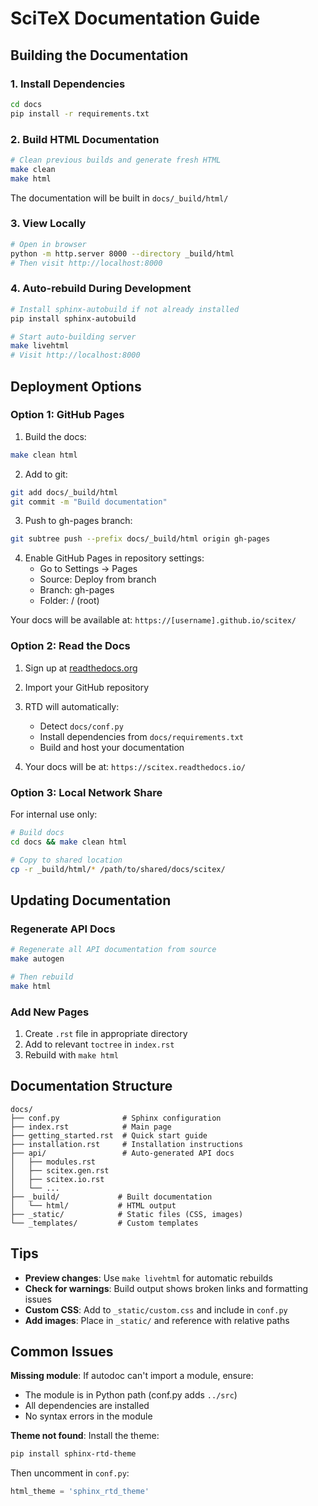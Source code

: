 # SciTeX Documentation Guide

## Building the Documentation

### 1. Install Dependencies
```bash
cd docs
pip install -r requirements.txt
```

### 2. Build HTML Documentation
```bash
# Clean previous builds and generate fresh HTML
make clean
make html
```

The documentation will be built in `docs/_build/html/`

### 3. View Locally
```bash
# Open in browser
python -m http.server 8000 --directory _build/html
# Then visit http://localhost:8000
```

### 4. Auto-rebuild During Development
```bash
# Install sphinx-autobuild if not already installed
pip install sphinx-autobuild

# Start auto-building server
make livehtml
# Visit http://localhost:8000
```

## Deployment Options

### Option 1: GitHub Pages

1. Build the docs:
```bash
make clean html
```

2. Add to git:
```bash
git add docs/_build/html
git commit -m "Build documentation"
```

3. Push to gh-pages branch:
```bash
git subtree push --prefix docs/_build/html origin gh-pages
```

4. Enable GitHub Pages in repository settings:
   - Go to Settings → Pages
   - Source: Deploy from branch
   - Branch: gh-pages
   - Folder: / (root)

Your docs will be available at: `https://[username].github.io/scitex/`

### Option 2: Read the Docs

1. Sign up at [readthedocs.org](https://readthedocs.org)

2. Import your GitHub repository

3. RTD will automatically:
   - Detect `docs/conf.py`
   - Install dependencies from `docs/requirements.txt`
   - Build and host your documentation

4. Your docs will be at: `https://scitex.readthedocs.io/`

### Option 3: Local Network Share

For internal use only:
```bash
# Build docs
cd docs && make clean html

# Copy to shared location
cp -r _build/html/* /path/to/shared/docs/scitex/
```

## Updating Documentation

### Regenerate API Docs
```bash
# Regenerate all API documentation from source
make autogen

# Then rebuild
make html
```

### Add New Pages
1. Create `.rst` file in appropriate directory
2. Add to relevant `toctree` in `index.rst`
3. Rebuild with `make html`

## Documentation Structure
```
docs/
├── conf.py              # Sphinx configuration
├── index.rst            # Main page
├── getting_started.rst  # Quick start guide
├── installation.rst     # Installation instructions
├── api/                 # Auto-generated API docs
│   ├── modules.rst
│   ├── scitex.gen.rst
│   ├── scitex.io.rst
│   └── ...
├── _build/             # Built documentation
│   └── html/           # HTML output
├── _static/            # Static files (CSS, images)
└── _templates/         # Custom templates
```

## Tips

- **Preview changes**: Use `make livehtml` for automatic rebuilds
- **Check for warnings**: Build output shows broken links and formatting issues
- **Custom CSS**: Add to `_static/custom.css` and include in `conf.py`
- **Add images**: Place in `_static/` and reference with relative paths

## Common Issues

**Missing module**: If autodoc can't import a module, ensure:
- The module is in Python path (conf.py adds `../src`)
- All dependencies are installed
- No syntax errors in the module

**Theme not found**: Install the theme:
```bash
pip install sphinx-rtd-theme
```

Then uncomment in `conf.py`:
```python
html_theme = 'sphinx_rtd_theme'
```